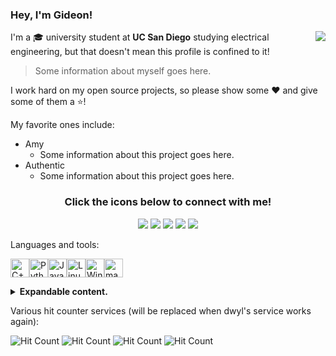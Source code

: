 ### Hey, I'm Gideon! <img src="https://cultofthepartyparrot.com/parrots/hd/opensourceparrot.gif" height="16px"/>

<img src="https://github-readme-stats.vercel.app/api?username=gideontong&show_icons=true&hide_border=true" align="right"/>

I'm a 🎓 university student at **UC San Diego** studying electrical engineering, but that doesn't mean this profile is confined to it!

> Some information about myself goes here.

I work hard on my open source projects, so please show some ♥ and give some of them a ⭐!

My favorite ones include:

* Amy
  * Some information about this project goes here.
* Authentic
  * Some information about this project goes here.

<h3 align="center">
    Click the icons below to connect with me!
</h3>

<p align="center">
    <a href="https://gideontong.com" target="_blank"><img src="https://img.icons8.com/bubbles/50/000000/domain.png"/></a>
    <a href="https://www.linkedin.com/in/gideontong" target="_blank"><img src="https://img.icons8.com/bubbles/50/000000/linkedin.png"/></a>
    <a href="https://twitter.com/gideontong" target="_blank"><img src="https://img.icons8.com/bubbles/50/000000/twitter.png"/></a>
    <a href="https://youtube.com/funnygid123" target="_blank"><img src="https://img.icons8.com/bubbles/50/000000/youtube.png"/></a>
    <a href="https://patreon.com/gideontong" target="_blank"><img src="https://img.icons8.com/bubbles/50/000000/patreon.png"/></a>
</p>

Languages and tools:

<a href="https://github.com/gideontong?tab=repositories&q=&type=&language=c"><img src="https://img.icons8.com/ios/50/000000/c-plus-plus-logo.png" alt="C++" width="30px"/></a><a href="https://github.com/gideontong?tab=repositories&q=&type=&language=python"><img src="https://img.icons8.com/ios/50/000000/python.png" alt="Python" width="30px"/></a><a href="https://github.com/gideontong?tab=repositories&q=&type=&language=javascript"><img src="https://img.icons8.com/ios/50/000000/javascript.png" alt="Javascript" width="30px"/></a><img src="https://img.icons8.com/ios/64/000000/linux.png" alt="Linux" width="30px"/><img src="https://img.icons8.com/ios/50/000000/windows-logo.png" alt="Windows" width="30px"/><img src="https://img.icons8.com/ios/80/000000/mac-os.png" alt="macOS" width="30px"/>

<details>
    <summary><b>Expandable content.</b></summary>
</details>

Various hit counter services (will be replaced when dwyl's service works again):

![Hit Count](http://hits.dwyl.com/gideontong/gideontong.svg) ![Hit Count](https://hits.seeyoufarm.com/api/count/incr/badge.svg?url=https%3A%2F%2Fgithub.com%2Fgideontong%2Fgideontong) ![Hit Count](https://visitor-badge.glitch.me/badge?page_id=gideontong.gideontong) ![Hit Count](https://visitor-badge.laobi.icu/badge?page_id=gideontong.gideontong)